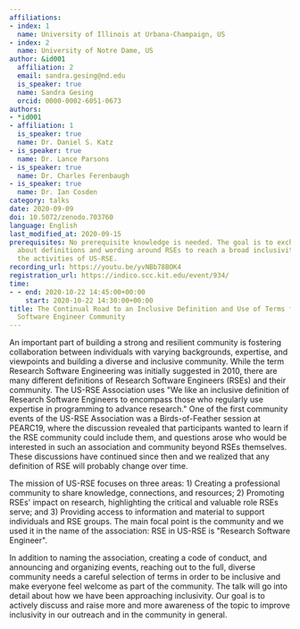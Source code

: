 ```yaml
---
affiliations:
- index: 1
  name: University of Illinois at Urbana-Champaign, US
- index: 2
  name: University of Notre Dame, US
author: &id001
  affiliation: 2
  email: sandra.gesing@nd.edu
  is_speaker: true
  name: Sandra Gesing
  orcid: 0000-0002-6051-0673
authors:
- *id001
- affiliation: 1
  is_speaker: true
  name: Dr. Daniel S. Katz
- is_speaker: true
  name: Dr. Lance Parsons
- is_speaker: true
  name: Dr. Charles Ferenbaugh
- is_speaker: true
  name: Dr. Ian Cosden
category: talks
date: 2020-09-09
doi: 10.5072/zenodo.703760
language: English
last_modified_at: 2020-09-15
prerequisites: No prerequisite knowledge is needed. The goal is to exchange ideas
  about definitions and wording around RSEs to reach a broad inclusivity and to present
  the activities of US-RSE.
recording_url: https://youtu.be/yvNBb78BOK4
registration_url: https://indico.scc.kit.edu/event/934/
time:
- - end: 2020-10-22 14:45:00+00:00
    start: 2020-10-22 14:30:00+00:00
title: The Continual Road to an Inclusive Definition and Use of Terms for the US Research
  Software Engineer Community
---
```


An important part of building a strong and resilient community is fostering collaboration between individuals with varying backgrounds, expertise, and viewpoints and building a diverse and inclusive community. While the term Research Software Engineering was initially suggested in 2010, there are many different definitions of Research Software Engineers (RSEs) and their community. The US-RSE Association uses "We like an inclusive definition of Research Software Engineers to encompass those who regularly use expertise in programming to advance research." One of the first community events of the US-RSE Association was a Birds-of-Feather session at PEARC19, where the discussion revealed that participants wanted to learn if the RSE community could include them, and questions arose who would be interested in such an association and community beyond RSEs themselves. These discussions have continued since then and we realized that any definition of RSE will probably change over time.

The mission of US-RSE focuses on three areas: 1) Creating a professional community to share knowledge, connections, and resources; 2) Promoting RSEs' impact on research, highlighting the critical and valuable role RSEs serve; and 3) Providing access to information and material to support individuals and RSE groups. The main focal point is the community and we used it in the name of the association: RSE in US-RSE is "Research Software Engineer".

In addition to naming the association, creating a code of conduct, and announcing and organizing events, reaching out to the full, diverse community needs a careful selection of terms in order to be inclusive and make everyone feel welcome as part of the community. The talk will go into detail about how we have been approaching inclusivity. Our goal is to actively discuss and raise more and more awareness of the topic to improve inclusivity in our outreach and in the community in general.